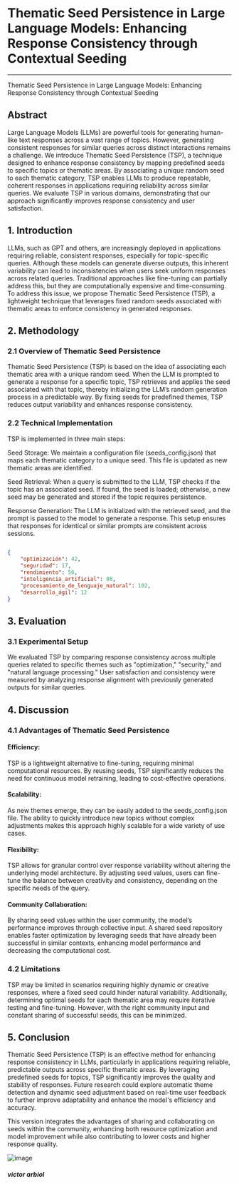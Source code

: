 
# **Thematic Seed Persistence in Large Language Models: Enhancing Response Consistency through Contextual Seeding**

---
Thematic Seed Persistence in Large Language Models: Enhancing Response Consistency through Contextual Seeding
## Abstract
Large Language Models (LLMs) are powerful tools for generating human-like text responses across a vast range of topics. However, generating consistent responses for similar queries across distinct interactions remains a challenge. We introduce Thematic Seed Persistence (TSP), a technique designed to enhance response consistency by mapping predefined seeds to specific topics or thematic areas. By associating a unique random seed to each thematic category, TSP enables LLMs to produce repeatable, coherent responses in applications requiring reliability across similar queries. We evaluate TSP in various domains, demonstrating that our approach significantly improves response consistency and user satisfaction.

## 1. Introduction
LLMs, such as GPT and others, are increasingly deployed in applications requiring reliable, consistent responses, especially for topic-specific queries. Although these models can generate diverse outputs, this inherent variability can lead to inconsistencies when users seek uniform responses across related queries. Traditional approaches like fine-tuning can partially address this, but they are computationally expensive and time-consuming. To address this issue, we propose Thematic Seed Persistence (TSP), a lightweight technique that leverages fixed random seeds associated with thematic areas to enforce consistency in generated responses.

## 2. Methodology
### 2.1 Overview of Thematic Seed Persistence
Thematic Seed Persistence (TSP) is based on the idea of associating each thematic area with a unique random seed. When the LLM is prompted to generate a response for a specific topic, TSP retrieves and applies the seed associated with that topic, thereby initializing the LLM’s random generation process in a predictable way. By fixing seeds for predefined themes, TSP reduces output variability and enhances response consistency.

### 2.2 Technical Implementation
TSP is implemented in three main steps:

Seed Storage: We maintain a configuration file (seeds_config.json) that maps each thematic category to a unique seed. This file is updated as new thematic areas are identified.

Seed Retrieval: When a query is submitted to the LLM, TSP checks if the topic has an associated seed. If found, the seed is loaded; otherwise, a new seed may be generated and stored if the topic requires persistence.

Response Generation: The LLM is initialized with the retrieved seed, and the prompt is passed to the model to generate a response. This setup ensures that responses for identical or similar prompts are consistent across sessions.

```json

{
    "optimización": 42,
    "seguridad": 17,
    "rendimiento": 56,
    "inteligencia_artificial": 88,
    "procesamiento_de_lenguaje_natural": 102,
    "desarrollo_ágil": 12
}
```

## 3. Evaluation
### 3.1 Experimental Setup
We evaluated TSP by comparing response consistency across multiple queries related to specific themes such as "optimization," "security," and "natural language processing." User satisfaction and consistency were measured by analyzing response alignment with previously generated outputs for similar queries.

## 4. Discussion
### 4.1 Advantages of Thematic Seed Persistence
#### Efficiency: 
TSP is a lightweight alternative to fine-tuning, requiring minimal computational resources. By reusing seeds, TSP significantly reduces the need for continuous model retraining, leading to cost-effective operations.

#### Scalability: 
As new themes emerge, they can be easily added to the seeds_config.json file. The ability to quickly introduce new topics without complex adjustments makes this approach highly scalable for a wide variety of use cases.

#### Flexibility: 
TSP allows for granular control over response variability without altering the underlying model architecture. By adjusting seed values, users can fine-tune the balance between creativity and consistency, depending on the specific needs of the query.

#### Community Collaboration: 
By sharing seed values within the user community, the model’s performance improves through collective input. A shared seed repository enables faster optimization by leveraging seeds that have already been successful in similar contexts, enhancing model performance and decreasing the computational cost.

### 4.2 Limitations
TSP may be limited in scenarios requiring highly dynamic or creative responses, where a fixed seed could hinder natural variability. Additionally, determining optimal seeds for each thematic area may require iterative testing and fine-tuning. However, with the right community input and constant sharing of successful seeds, this can be minimized.

## 5. Conclusion
Thematic Seed Persistence (TSP) is an effective method for enhancing response consistency in LLMs, particularly in applications requiring reliable, predictable outputs across specific thematic areas. By leveraging predefined seeds for topics, TSP significantly improves the quality and stability of responses. Future research could explore automatic theme detection and dynamic seed adjustment based on real-time user feedback to further improve adaptability and enhance the model's efficiency and accuracy.

This version integrates the advantages of sharing and collaborating on seeds within the community, enhancing both resource optimization and model improvement while also contributing to lower costs and higher response quality.

![image](https://github.com/user-attachments/assets/a8fa24e1-e331-4525-9ff6-799ad5d86264)

##### victor arbiol











